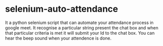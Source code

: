 # selenium-auto-attendance
It a python selenium script that can automate your attendance process in google meet. It recognise a particular string present the chat box and when that particular criteria is met it will submit your Id to the chat box. 
You can hear the beep sound when your attendence is done.
